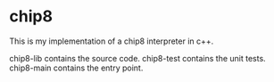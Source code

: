 # chip8

This is my implementation of a chip8 interpreter in c++.

chip8-lib contains the source code.
chip8-test contains the unit tests.
chip8-main contains the entry point.

